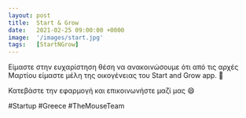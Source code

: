 ```yaml
---
layout: post
title:  Start & Grow
date:   2021-02-25 09:00:00 +0000
image:  '/images/start.jpg'
tags:   [StartNGrow]
---
```

Είμαστε στην ευχαρίστηση θέση να ανακοινώσουμε ότι από τις αρχές Μαρτίου είμαστε μέλη της οικογένειας του Start and Grow app. 🐁 

Κατεβάστε την εφαρμογή και επικοινωνήστε μαζί μας 😄

#Startup #Greece #TheMouseTeam
